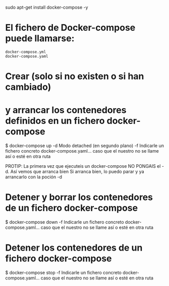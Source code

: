 sudo apt-get install docker-compose -y

# El fichero de Docker-compose puede llamarse:
    docker-compose.yml
    docker-compose.yaml

# Crear (solo si no existen o si han cambiado) 
# y arrancar los contenedores definidos en un fichero docker-compose

$ docker-compose up
    -d  Modo detached (en segundo plano)
    -f  Indicarle un fichero concreto docker-compose.yaml... 
        caso que el nuestro no se llame así o esté en otra ruta

PROTIP: La primera vez que ejecuteis un docker-compose NO PONGAIS el -d. 
        Así vemos que arranca bien
        Si arranca bien, lo puedo parar y ya arrancarlo con la poción -d

# Detener y borrar los contenedores de un fichero docker-compose

$ docker-compose down
    -f  Indicarle un fichero concreto docker-compose.yaml... 
        caso que el nuestro no se llame así o esté en otra ruta

# Detener los contenedores de un fichero docker-compose

$ docker-compose stop
    -f  Indicarle un fichero concreto docker-compose.yaml... 
        caso que el nuestro no se llame así o esté en otra ruta

